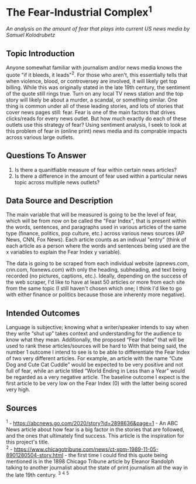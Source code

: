# The Fear-Industrial Complex<sup>1</sup>
*An analysis on the amount of fear that plays into current US news media by Samuel Kolodrubetz*

## Topic Introduction

Anyone somewhat familiar with journalism and/or news media knows the quote "if it bleeds, it leads"<sup>2</sup>. For those who aren't, this essentially tells  that when violence, blood, or controversey are involved, it will likely get top billing. While this was originally stated in the late 19th century, the sentiment of the quote still rings true. Turn on any local TV news station and the top story will likely be about a murder, a scandal, or something similar. One thing is common under all of these leading stories, and lots of stories that cover news pages still: fear. Fear is one of the main factors that drives clicks/reads for every news outlet. But how much exactly do each of these outlets use this strategy of fear? Using sentiment analysis, I seek to look at this problem of fear in (online print) news media and its comprable impacts across various large outlets.

## Questions To Answer

1. Is there a quanitfiable measure of fear within certain news articles?
2. Is there a difference in the amount of fear used within a particular news topic across multiple news outlets?

## Data Source and Description

The main variable that will be measured is going to be the level of fear, which will be from now on be called the "Fear Index", that is present within the words, sentences, and paragraphs used in various articles of the same type (finance, politics, pop culture, etc.) across various news sources (AP News, CNN, Fox News). Each article counts as an indivual "entry" (think of each article as a person where the words and sentences being used are the x variables to explain the Fear Index y variable). 

The data is going to be scraped from each individual website (apnews.com, cnn.com, foxnews.com) with only the heading, subheading, and text being recorded (no pictures, captions, etc.). Ideally, depending on the success of the web scraper, I'd like to have at least 50 articles or more from each site from the same topic (I still haven't chosen which one; I think I'd like to go with either finance or politics because those are inherenty more negative).

## Intended Outcomes

Language is subjective; knowing what a writer/speaker intends to say when they write “shut up” takes context and understanding for the audience to know what they mean. Additionally, the proposed “Fear Index” that will be used to rank these articles/sources will be hard to 
With that being said, the number 1 outcome I intend to see is to be able to differentiate the Fear Index of two very different articles. For example, an article with the name “Cute Dog and Cute Cat Cuddle” would be expected to be very positive and not full of fear, while an article titled “World Ending in Less than a Year” would be regarded as a very negative article. The baseline outcome I expect is the first article to be very low on the Fear Index (0) with the latter being scored very high.  





## Sources
<sup>1</sup> - https://abcnews.go.com/2020/story?id=2898636&page=1 - An ABC News article about how fear is a big factor in the stories that are followed, and the ones that ultimately find success. This article is the inspiration for this project's title.  
<sup>2</sup> - https://www.chicagotribune.com/news/ct-xpm-1989-11-05-8901280504-story.html - the first time I could find this quote being mentioned is in the 1898 Chicago Tribune article by Eleanor Randolph talking to another journalist about the state of print journalism all the way in the late 19th century.
<sup>3</sup>
<sup>4</sup>
<sup>5</sup>
